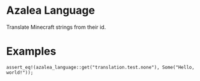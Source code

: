 # Azalea Language

Translate Minecraft strings from their id.

# Examples

```
assert_eq!(azalea_language::get("translation.test.none"), Some("Hello, world!"));
```